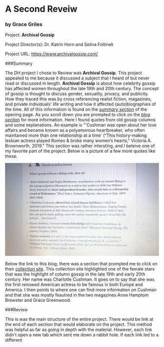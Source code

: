 # A Second Reveiw 


### by Grace Griles

Project: **Archival Gossip**

Project Director(s): Dr. Katrin Horn and Selina Foltinek

Project URL: https://www.archivalgossip.com/

###Summary

The DH project I chose to Review was **Archival Gossip**. This project appealed to me because it discussed a subject that I heard of but never read or discussed in length. **Archival Gossip** is about how celebrity gossip has affected women throughout the late 19th and 20th century. The concept of gossip is thought to discuss gender, sexuality, privacy, and publicity. How they traced this was by cross referencing realist fiction, magazines, and private individuals’ life writing and how it affected (auto)biographies of the time. All of this information is found on the [_summary section_](https://www.archivalgossip.com/) of the opening page. As you scroll down you are prompted to click on the [_blog section_](https://www.archivalgossip.com/blog/) for more information. Here I found quotes from old gossip columns and some explanations. An example is  "'Cushman was open about her love affairs and became known as a polyamorous heartbreaker, who often maintained more than one relationship at a time' (“This history-making lesbian actress played Romeo & broke many women’s hearts,” Victoria A. Brownworth, 2019." This section was rather intersting, and I beleive one of my favorite part of the project. Below is a picture of a few more quotes like these. 

![alt text](https://github.com/gracelgriles/ladwhistledownengl350/blob/main/images/DHreview2_small.jpg)

Below the link to this blog, there was a section that prompted me to click on their [collection site](https://www.archivalgossip.com/collection/). This collection site highlighted one of the female stars that was the highlight of column gossip in the late 19th and early 20th century. Her name was Charlotte Cushman. It goes on to say that she was the first renowed American actress to be famous in both Europe and America. I then points to where one can find more information on Cushman and that she was mostly feautred in the two magazines Anne Hamptom Brewster and Grace Greenwood. 

###Review

This is was the main structure of the entire project. There would be link at the end of each section that would elaborate on the project. This method was helpful as far as going in depth with the material. However, each link didn't open a new tab which sent me down a rabbit hole. If each link led to a different 

